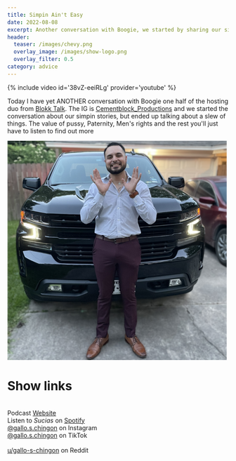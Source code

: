 ```yaml
---
title: Simpin Ain't Easy
date: 2022-08-08
excerpt: Another conversation with Boogie, we started by sharing our simpin stories of our past, how did we get all the way to parternity rights?
header:
  teaser: /images/chevy.png
  overlay_image: /images/show-logo.png
  overlay_filter: 0.5
category: advice
---
```


{% include video id='38vZ-eeiRLg' provider='youtube' %}

Today I have yet ANOTHER conversation with Boogie one half of the hosting duo from [Blokk Talk](https://open.spotify.com/show/2K8ewIGz4Cp544OqMycRoM?si=4c73342748fe4b61). The IG is [Cementblock_Productions](https://www.instagram.com/cementblock_productions/) and we started the conversation about our simpin stories, but ended up talking about a slew of things. The value of pussy, Paternity, Men's rights and the rest you'll just have to listen to find out more

![cover](/images/chevy.png)

# Show links

<br> Podcast [Website](https://sucias.xyz)  <a href='https://sucias.xyz'><i class='fas fa-link'></i></a>
<br> Listen to *Sucias* on [Spotify](https://open.spotify.com/show/3XjoipCU3QzeIaQAAQpBdW)  <a href='https://open.spotify.com/show/3XjoipCU3QzeIaQAAQpBdW'><i class='fab fa-spotify'></i></a>
<br> [@gallo.s.chingon](https://instagram.com/gallo.s.chingon) on Instagram  <a href='https://www.instagram.com/gallo.s.chingon'><i class='fa-brands fa-instagram-square'></i></a>
<br> [@gallo.s.chingon](https://www.tiktok.com/@gallo.s.chingon) on TikTok <a href='https://www.tiktok.com/@gallo.s.chingon'><i class='fa-brands fa-tiktok'></i><br>
<br> [u/gallo-s-chingon](https://reddit.com/u/gallo-s-chingon/submitted) on Reddit <a href='https://reddit.com/u/gallo-s-chingon/submitted'><i class='fab fa-reddit'></i></a>
